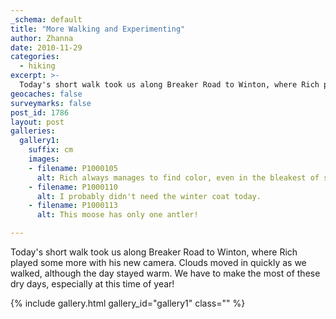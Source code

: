 ```yaml
---
_schema: default
title: "More Walking and Experimenting"
author: Zhanna
date: 2010-11-29
categories:
  - hiking
excerpt: >- 
  Today's short walk took us along Breaker Road to Winton, where Rich played some more with his new camera.
geocaches: false
surveymarks: false
post_id: 1786
layout: post
galleries:
  gallery1:
    suffix: cm
    images:
    - filename: P1000105
      alt: Rich always manages to find color, even in the bleakest of scenes.
    - filename: P1000110
      alt: I probably didn't need the winter coat today.
    - filename: P1000113
      alt: This moose has only one antler! 

---
```


Today's short walk took us along Breaker Road to Winton, where Rich played some more with his new camera.  Clouds moved in quickly as we walked, although the day stayed warm.  We have to make the most of these dry days, especially at this time of year!

{% include gallery.html gallery_id="gallery1" class="" %}